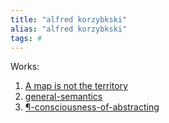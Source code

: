 ```yaml
---
title: "alfred korzybkski"
alias: "alfred korzybkski"
tags: #
---
```


Works:
1. [A map is not the territory](map-territory-relation.md)
2. [general-semantics](general-semantics.md)
3. [¶-consciousness-of-abstracting](¶-consciousness-of-abstracting.md)